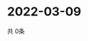 # 2022-03-09
  共 0条

  <!-- BEGIN -->
  <!-- 最后更新时间Wed Mar 09 2022 22:05:25 GMT+0000 (Coordinated Universal Time) -->
  
  <!-- END -->
  
  